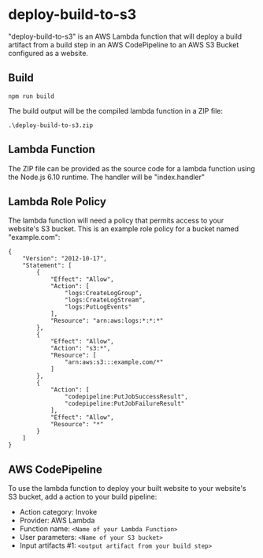 deploy-build-to-s3
==================

"deploy-build-to-s3" is an AWS Lambda function that will deploy a build artifact from a build step in an AWS CodePipeline to an AWS S3 Bucket configured as a website.

Build
-----

    npm run build

The build output will be the compiled lambda function in a ZIP file:

    .\deploy-build-to-s3.zip

Lambda Function
---------------

The ZIP file can be provided as the source code for a lambda function using the Node.js 6.10 runtime. The handler will be "index.handler"

Lambda Role Policy
------------------

The lambda function will need a policy that permits access to your website's S3 bucket. This is an example role policy for a bucket named "example.com":

```
{
    "Version": "2012-10-17",
    "Statement": [
        {
            "Effect": "Allow",
            "Action": [
                "logs:CreateLogGroup",
                "logs:CreateLogStream",
                "logs:PutLogEvents"
            ],
            "Resource": "arn:aws:logs:*:*:*"
        },
        {
            "Effect": "Allow",
            "Action": "s3:*",
            "Resource": [
                "arn:aws:s3:::example.com/*"
            ]
        },
        {
            "Action": [
                "codepipeline:PutJobSuccessResult",
                "codepipeline:PutJobFailureResult"
            ],
            "Effect": "Allow",
            "Resource": "*"
        }
    ]
}
```

AWS CodePipeline
----------------

To use the lambda function to deploy your built website to your website's S3 bucket, add a action to your build pipeline:
* Action category: Invoke
* Provider: AWS Lambda
* Function name: ```<Name of your Lambda Function>```
* User parameters: ```<Name of your S3 bucket>```
* Input artifacts #1: ```<output artifact from your build step>```
